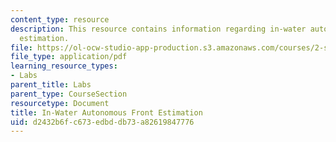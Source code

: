 ```yaml
---
content_type: resource
description: This resource contains information regarding in-water autonomous front
  estimation.
file: https://ol-ocw-studio-app-production.s3.amazonaws.com/courses/2-s998-marine-autonomy-sensing-and-communications-spring-2012/d2432b6fc673edbddb73a82619847776_MIT2_S998S12_Lab16.pdf
file_type: application/pdf
learning_resource_types:
- Labs
parent_title: Labs
parent_type: CourseSection
resourcetype: Document
title: In-Water Autonomous Front Estimation
uid: d2432b6f-c673-edbd-db73-a82619847776
---
```

